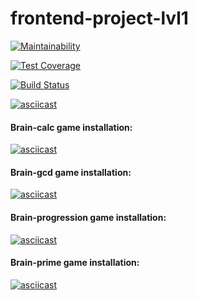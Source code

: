 # frontend-project-lvl1

[![Maintainability](https://api.codeclimate.com/v1/badges/a99a88d28ad37a79dbf6/maintainability)](https://codeclimate.com/github/codeclimate/codeclimate/maintainability)

[![Test Coverage](https://api.codeclimate.com/v1/badges/a99a88d28ad37a79dbf6/test_coverage)](https://codeclimate.com/github/codeclimate/codeclimate/test_coverage)

[![Build Status](https://travis-ci.com/YU-K/frontend-project-lvl1.svg?branch=master)](https://travis-ci.com/YU-K/frontend-project-lvl1)

[![asciicast](https://asciinema.org/a/kdRM3f2XUtDHfphJQHNOY9ddf.svg)](https://asciinema.org/a/kdRM3f2XUtDHfphJQHNOY9ddf)

#### Brain-calc game installation:
[![asciicast](https://asciinema.org/a/ZZF9mGdqh04jdmloE7S8DpwvV.svg)](https://asciinema.org/a/ZZF9mGdqh04jdmloE7S8DpwvV)

#### Brain-gcd game installation:
[![asciicast](https://asciinema.org/a/0psEHDZ2d8J6GUoXrtCNxriey.svg)](https://asciinema.org/a/0psEHDZ2d8J6GUoXrtCNxriey)

#### Brain-progression game installation:
[![asciicast](https://asciinema.org/a/QuEuJd6mGl9NXt6zFjv4vTtiR.svg)](https://asciinema.org/a/QuEuJd6mGl9NXt6zFjv4vTtiR)

#### Brain-prime game installation:
[![asciicast](https://asciinema.org/a/A24qUYvRJlqK8MXQPsS734gY9.svg)](https://asciinema.org/a/A24qUYvRJlqK8MXQPsS734gY9)
